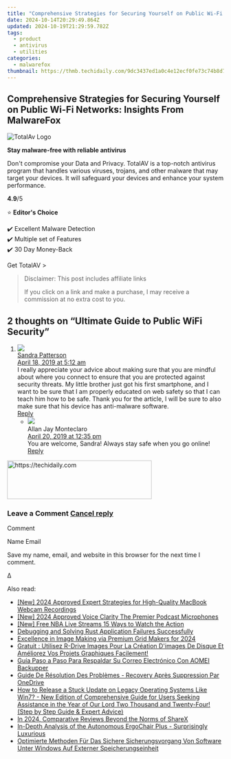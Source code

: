 ```yaml
---
title: "Comprehensive Strategies for Securing Yourself on Public Wi-Fi Networks: Insights From MalwareFox"
date: 2024-10-14T20:29:49.864Z
updated: 2024-10-19T21:29:59.782Z
tags:
  - product
  - antivirus
  - utilities
categories:
  - malwarefox
thumbnail: https://thmb.techidaily.com/9dc3437ed1a0c4e12ecf0fe73c74b8d72b51654a1b0d3ea6af6735c5a10c75f4.jpg
---
```


## Comprehensive Strategies for Securing Yourself on Public Wi-Fi Networks: Insights From MalwareFox

![TotalAv Logo](https://www.malwarefox.com/wp-content/uploads/2024/02/totalav-svg.webp "totalav-svg")

**Stay malware-free with reliable antivirus**

Don't compromise your Data and Privacy. TotalAV is a top-notch antivirus program that handles various viruses, trojans, and other malware that may target your devices. It will safeguard your devices and enhance your system performance.

**4.9**/5

⭐ **Editor's Choice**

✔️ Excellent Malware Detection  
✔️ Multiple set of Features  
✔️ 30 Day Money-Back

[](https://tools.techidaily.com/malwarefox/products/) Get TotalAV > 

>  Disclaimer: This post includes affiliate links
>
>  If you click on a link and make a purchase, I may receive a commission at no extra cost to you.
>

## 2 thoughts on “Ultimate Guide to Public WiFi Security”

1. ![](https://secure.gravatar.com/avatar/9b3ab9af7290985a113910250efcc69f?s=50&d=mm&r=g)  
[Sandra Patterson](https://broadbandhospitality.com/services/wifi/)  
[April 18, 2019 at 5:12 am](https://tools.techidaily.com/malwarefox/products/)  
I really appreciate your advice about making sure that you are mindful about where you connect to ensure that you are protected against security threats. My little brother just got his first smartphone, and I want to be sure that I am properly educated on web safety so that I can teach him how to be safe. Thank you for the article, I will be sure to also make sure that his device has anti-malware software.  
[Reply](https://tools.techidaily.com/malwarefox/products/)  
   * ![](https://secure.gravatar.com/avatar/448533de8e493dc66777642e4d9daf07?s=50&d=mm&r=g)  
   Allan Jay Monteclaro  
   [April 20, 2019 at 12:35 pm](https://tools.techidaily.com/malwarefox/products/)  
   You are welcome, Sandra! Always stay safe when you go online!  
   [Reply](https://tools.techidaily.com/malwarefox/products/)

<!-- affiliate ads begin -->
<a href="https://aligracehair.sjv.io/c/5597632/2135372/19272" target="_top" id="2135372">
  <img src="//a.impactradius-go.com/display-ad/19272-2135372" border="0" alt="https://techidaily.com" width="336" height="90"/>
</a>
<img height="0" width="0" src="https://aligracehair.sjv.io/i/5597632/2135372/19272" style="position:absolute;visibility:hidden;" border="0" />
<!-- affiliate ads end -->

### Leave a Comment [Cancel reply](https://tools.techidaily.com/malwarefox/products/)

Comment

Name Email 

Save my name, email, and website in this browser for the next time I comment.

Δ

<ins class="adsbygoogle"
     style="display:block"
     data-ad-format="autorelaxed"
     data-ad-client="ca-pub-7571918770474297"
     data-ad-slot="1223367746"></ins>

<ins class="adsbygoogle"
     style="display:block"
     data-ad-client="ca-pub-7571918770474297"
     data-ad-slot="8358498916"
     data-ad-format="auto"
     data-full-width-responsive="true"></ins>

<span class="atpl-alsoreadstyle">Also read:</span>
<div><ul>
<li><a href="https://screen-capture.techidaily.com/new-2024-approved-expert-strategies-for-high-quality-macbook-webcam-recordings/"><u>[New] 2024 Approved Expert Strategies for High-Quality MacBook Webcam Recordings</u></a></li>
<li><a href="https://article-posts.techidaily.com/new-2024-approved-voice-clarity-the-premier-podcast-microphones/"><u>[New] 2024 Approved Voice Clarity The Premier Podcast Microphones</u></a></li>
<li><a href="https://some-techniques.techidaily.com/new-free-nba-live-streams-15-ways-to-watch-the-action/"><u>[New] Free NBA Live Streams 15 Ways to Watch the Action</u></a></li>
<li><a href="https://win-solutions.techidaily.com/debugging-and-solving-rust-application-failures-successfully/"><u>Debugging and Solving Rust Application Failures Successfully</u></a></li>
<li><a href="https://fox-blue.techidaily.com/excellence-in-image-making-via-premium-grid-makers-for-2024/"><u>Excellence in Image Making via Premium Grid Makers for 2024</u></a></li>
<li><a href="https://discover-forum.techidaily.com/gratuit-utilisez-r-drive-images-pour-la-creation-dimages-de-disque-et-ameliorez-vos-projets-graphiques-facilement/"><u>Gratuit : Utilisez R-Drive Images Pour La Création D'images De Disque Et Améliorez Vos Projets Graphiques Facilement!</u></a></li>
<li><a href="https://discover-forum.techidaily.com/guia-paso-a-paso-para-respaldar-su-correo-electronico-con-aomei-backupper/"><u>Guía Paso a Paso Para Respaldar Su Correo Electrónico Con AOMEI Backupper</u></a></li>
<li><a href="https://discover-forum.techidaily.com/guide-de-resolution-des-problemes-recovery-apres-suppression-par-onedrive/"><u>Guide De Résolution Des Problèmes - Recovery Après Suppression Par OneDrive</u></a></li>
<li><a href="https://common-error.techidaily.com/how-to-release-a-stuck-update-on-legacy-operating-systems-like-win7-new-edition-of-comprehensive-guide-for-users-seeking-assistance-in-the-year-of-our-lord-76/"><u>How to Release a Stuck Update on Legacy Operating Systems Like Win7? - New Edition of Comprehensive Guide for Users Seeking Assistance in the Year of Our Lord Two Thousand and Twenty-Four! (Step by Step Guide & Expert Advice)</u></a></li>
<li><a href="https://video-capture.techidaily.com/in-2024-comparative-reviews-beyond-the-norms-of-sharex/"><u>In 2024, Comparative Reviews Beyond the Norms of ShareX</u></a></li>
<li><a href="https://solve-lab.techidaily.com/in-depth-analysis-of-the-autonomous-ergochair-plus-surprisingly-luxurious/"><u>In-Depth Analysis of the Autonomous ErgoChair Plus - Surprisingly Luxurious</u></a></li>
<li><a href="https://discover-forum.techidaily.com/optimierte-methoden-fur-das-sichere-sicherungsvorgang-von-software-unter-windows-auf-externer-speicherungseinheit/"><u>Optimierte Methoden Für Das Sichere Sicherungsvorgang Von Software Unter Windows Auf Externer Speicherungseinheit</u></a></li>
</ul></div>

